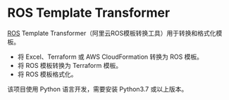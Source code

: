 # ROS Template Transformer
[ROS](https://help.aliyun.com/product/28850.html) Template Transformer（阿里云ROS模板转换工具）用于转换和格式化模板。
- 将 Excel、Terraform 或 AWS CloudFormation 转换为 ROS 模板。
- 将 ROS 模板转换为 Terraform 模板。
- 将 ROS 模板格式化。

该项目使用 Python 语言开发，需要安装 Python3.7 或以上版本。

